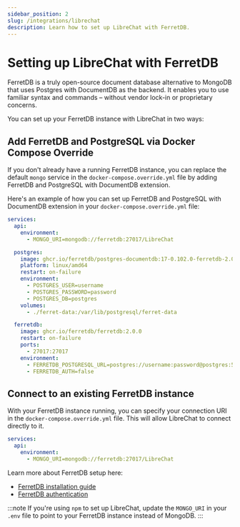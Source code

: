 ```yaml
---
sidebar_position: 2
slug: /integrations/librechat
description: Learn how to set up LibreChat with FerretDB.
---
```


# Setting up LibreChat with FerretDB

FerretDB is a truly open-source document database alternative to MongoDB that uses Postgres with DocumentDB as the backend.
It enables you to use familiar syntax and commands – without vendor lock-in or proprietary concerns.

You can set up your FerretDB instance with LibreChat in two ways:

## Add FerretDB and PostgreSQL via Docker Compose Override

If you don't already have a running FerretDB instance, you can replace the default `mongo` service in the `docker-compose.override.yml` file by adding FerretDB and PostgreSQL with DocumentDB extension.

Here's an example of how you can set up FerretDB and PostgreSQL with DocumentDB extension in your `docker-compose.override.yml` file:

```yaml
services:
  api:
    environment:
      - MONGO_URI=mongodb://ferretdb:27017/LibreChat

  postgres:
    image: ghcr.io/ferretdb/postgres-documentdb:17-0.102.0-ferretdb-2.0.0
    platform: linux/amd64
    restart: on-failure
    environment:
      - POSTGRES_USER=username
      - POSTGRES_PASSWORD=password
      - POSTGRES_DB=postgres
    volumes:
      - ./ferret-data:/var/lib/postgresql/ferret-data

  ferretdb:
    image: ghcr.io/ferretdb/ferretdb:2.0.0
    restart: on-failure
    ports:
      - 27017:27017
    environment:
      - FERRETDB_POSTGRESQL_URL=postgres://username:password@postgres:5432/postgres
      - FERRETDB_AUTH=false
```

## Connect to an existing FerretDB instance

With your FerretDB instance running, you can specify your connection URI in the `docker-compose.override.yml` file.
This will allow LibreChat to connect directly to it.

```yaml
services:
  api:
    environment:
      - MONGO_URI=mongodb://ferretdb:27017/LibreChat
```

Learn more about FerretDB setup here:

- [FerretDB installation guide](https://docs.ferretdb.io/installation/ferretdb/)
- [FerretDB authentication](https://docs.ferretdb.io/security/auth/)

:::note
If you're using `npm` to set up LibreChat, update the `MONGO_URI` in your `.env` file to point to your FerretDB instance instead of MongoDB.
:::
